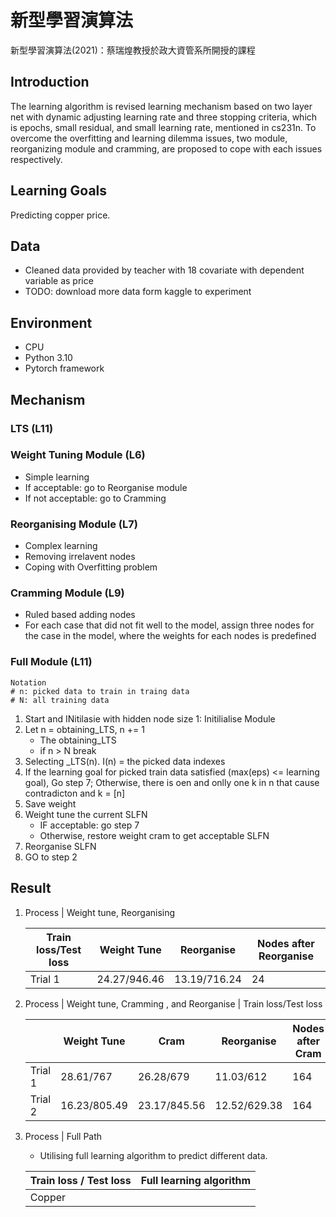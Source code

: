 # 新型學習演算法
新型學習演算法(2021)：蔡瑞煌教授於政大資管系所開授的課程

## Introduction
The learning algorithm is revised learning mechanism based on two layer net with dynamic adjusting learning rate and three stopping criteria, which is epochs, small residual, and small learning rate, mentioned in cs231n. To overcome the overfitting and learning dilemma issues, two module, reorganizing module and cramming, are proposed to cope with each issues respectively.

## Learning Goals
Predicting copper price.

## Data
- Cleaned data provided by teacher with 18 covariate with dependent variable as price
- TODO: download more data form kaggle to experiment

## Environment
- CPU
- Python 3.10
- Pytorch framework


## Mechanism

### LTS (L11)

### Weight Tuning Module (L6)
- Simple learning
- If acceptable: go to Reorganise module
- If not acceptable: go to Cramming

### Reorganising Module (L7)
- Complex learning
- Removing irrelavent nodes
- Coping with Overfitting problem

### Cramming Module (L9)
- Ruled based adding nodes
- For each case that did not fit well to the model, assign three nodes for the case in the model, where the weights for each nodes is predefined

### Full Module (L11)
```
Notation
# n: picked data to train in traing data
# N: all training data
```
1. Start and INitilasie with hidden node size 1: Initilialise Module
2. Let n = obtaining_LTS, n += 1 
    - The obtaining_LTS
    - if n > N break 
3. Selecting _LTS(n). I(n) = the picked data indexes
4. If the learning goal for picked train data satisfied (max(eps) <= learning goal), Go step 7; Otherwise, there is oen and onlly one k in n that cause contradicton and k = [n]    
5. Save weight
6. Weight tune the current SLFN
    - IF acceptable: go step 7
    - Otherwise, restore weight cram to get acceptable SLFN
7. Reorganise SLFN
8. GO to step 2





## Result

1. Process | Weight tune, Reorganising

    | Train loss/Test loss| Weight Tune | Reorganise | Nodes after Reorganise |
    | ---------------| -------------- | ----------------| --------------|
    |Trial 1 | 24.27/946.46 | 13.19/716.24 | 24 |


2. Process | Weight tune, Cramming , and Reorganise | Train loss/Test loss 

    |         | Weight Tune  | Cram          | Reorganise | Nodes after Cram | Nodes after Reorganise | 
    | ------- | ------------ | ------------- | -----------| ---------------- | ---------------------- |
    | Trial 1 | 28.61/767    | 26.28/679     | 11.03/612    | 164                    |
    | Trial 2 | 16.23/805.49 | 23.17/845.56  | 12.52/629.38 | 164 |

3. Process | Full Path
    - Utilising full learning algorithm to predict different data.

    |Train loss / Test loss| Full learning algorithm |
    | -------------------- | ----------------------- |
    | Copper               |                         |

